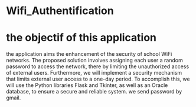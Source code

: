 # Wifi_Authentification
# the objectif of this application 
the application aims  the enhancement of  the security of school WiFi networks.
The proposed solution involves assigning each user a random password to access the network, there by limiting the unauthorized access of external users. Furthermore, we will implement a security mechanism that limits external user access to a one-day period. To accomplish this, we will use the Python libraries Flask and Tkinter, as well as an Oracle database, to ensure a secure and reliable system.
we send password by gmail.



